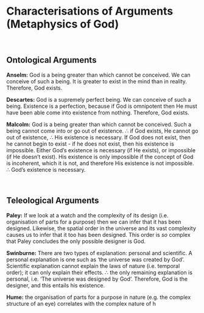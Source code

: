 # Characterisations of Arguments (Metaphysics of God)


</br>

## Ontological Arguments

**Anselm:** God is a being greater than which cannot be conceived. We can conceive of such a being. It is greater to exist in the mind than in reality. Therefore, God exists.

**Descartes:** God is a supremely perfect being. We can conceive of such a being. Existence is a perfection, because if God is omnipotent then He must have been able come into existence from nothing. Therefore, God exists.

**Malcolm:** God is a being greater than which cannot be conceived. Such a being cannot come into or go out of existence. ∴ if God exists, He cannot go out of existence, ∴ His existence is necessary. If God does not exist, then he cannot begin to exist - if he does not exist, then his existence is impossible. Either God’s existence is necessary (if He exists), or impossible (if He doesn’t exist). His existence is only impossible if the concept of God is incoherent, which it is not, and therefore His existence is not impossible. ∴ God’s existence is necessary. 

</br>

## Teleological Arguments

**Paley:** If we look at a watch and the complexity of its design (i.e. organisation of parts for a purpose) then we can infer that it has been designed. Likewise, the spatial order in the universe and its vast complexity causes us to infer that it too has been designed. This order is *so* complex that Paley concludes the only possible designer is God.

**Swinburne:** There are two types of explanation: personal and scientific. A personal explanation is one such as ‘the universe was created by God’. Scientific explanation cannot explain the laws of nature (i.e. temporal order); it can only explain their effects. ∴ the only remaining explanation is personal, i.e. ‘The universe was designed by God’. Therefore, God is the designer, and this entails his existence.

**Hume:** the organisation of parts for a purpose in nature (e.g. the complex structure of an eye) correlates with the complex nature of h